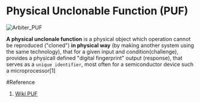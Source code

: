# Physical Unclonable Function (PUF)

![Arbiter_PUF](https://github.com/MKrekker/PUF/assets/88595269/311eb128-d356-45d5-94e6-416ccf1d580d)

**A physical unclonale function** is a physical object which operation cannot be reproduced ("cloned") **in physical way** (by making another system using the same technology), that for a given input and condition(challenge), provides a physicall defined "digital fingerprint" output (response), that serves as a `unique identifier`, most often for a semiconductor device such a microprocessor[1]

#Reference

1.  [Wiki PUF](https://en.wikipedia.org/wiki/Physical_unclonable_function)

